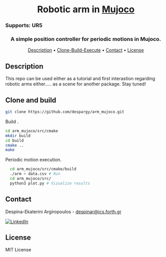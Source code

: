 
<h1 align="center">






</h1>

<h1 align="center">
  <!-- <br>
  <a href="https://github.com/despargy/arm_mujoco"><img src="maestro_mujoco.drawio.png" alt="Maestro Mujoco" width="600"></a>
  <br> -->
  Robotic arm in  <a href="https://mujoco.org/" target="_blank">Mujoco</a>
  <br>


</h1>



<h3>Supports: UR5 </h3>
<h3 align="center"> A simple position controller for periodic motions in Mujoco.</h3> 

<p align="center">
  <a href="#Description">Description</a> •
  <a href="#Clone-and-build">Clone-Build-Execute</a> •
  <a href="#contact">Contact</a> •
  <a href="#license">License</a>
</p>


## Description

This repo can be used either as a tutorial and first interastion regarding robotic arms either..... as a scene for another package. Stay tuned!


## Clone and build

   ```sh
   git clone https://github.com/despargy/arm_mujoco.git
   ```


Build .
   ```sh
   cd arm_mujoco/src/cmake 
   mkdir build
   cd build
   cmake ..
   make
   ```


Periodic motion execution.
 ```sh
   cd arm_mujoco/src/cmake/build
   ./arm > data.csv # Run 
   cd arm_mujoco/src/
   python3 plot.py # Vizualize results
   ```





## Contact
   Despina-Ekaterini Argiropoulos - despinar@ics.forth.gr         

[![LinkedIn][linkedin-shield]][linkedin-url] 


[linkedin-shield]: https://img.shields.io/badge/-LinkedIn-black.svg?style=for-the-badge&logo=linkedin&colorB=555
[linkedin-url]:https://www.linkedin.com/in/despar/


## License

MIT License
